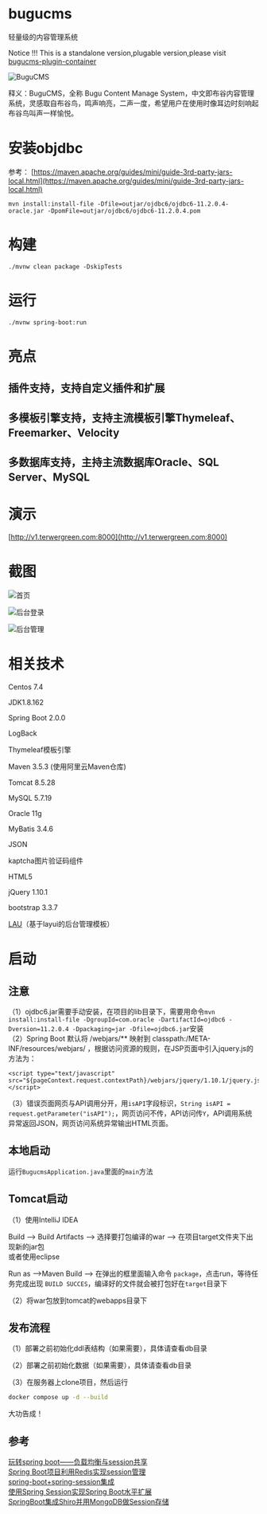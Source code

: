# bugucms
轻量级的内容管理系统

Notice !!!
This is a standalone version,plugable version,please visit  [bugucms-plugin-container](https://github.com/terwer/bugucms-plugin-container)

![BuguCMS](logo.jpg)

释义：BuguCMS，全称 Bugu Content Manage System，中文即布谷内容管理系统，灵感取自布谷鸟，鸣声响亮，二声一度，希望用户在使用时像耳边时刻响起布谷鸟叫声一样愉悦。

# 安装objdbc

参考：
[https://maven.apache.org/guides/mini/guide-3rd-party-jars-local.html](https://maven.apache.org/guides/mini/guide-3rd-party-jars-local.html)

```
mvn install:install-file -Dfile=outjar/ojdbc6/ojdbc6-11.2.0.4-oracle.jar -DpomFile=outjar/ojdbc6/ojdbc6-11.2.0.4.pom
```

# 构建

```
./mvnw clean package -DskipTests
```

# 运行
```
./mvnw spring-boot:run
```

# 亮点
## 插件支持，支持自定义插件和扩展
## 多模板引擎支持，支持主流模板引擎Thymeleaf、Freemarker、Velocity
## 多数据库支持，主持主流数据库Oracle、SQL Server、MySQL

# 演示

[http://v1.terwergreen.com:8000](http://v1.terwergreen.com:8000)

# 截图

![首页](screenshorts/home.png)

![后台登录](screenshorts/login.png)

![后台管理](screenshorts/admin.png)

# 相关技术
Centos 7.4

JDK1.8.162

Spring Boot 2.0.0

LogBack

Thymeleaf模板引擎

Maven 3.5.3 (使用阿里云Maven仓库)  

Tomcat 8.5.28

MySQL 5.7.19

Oracle 11g

MyBatis 3.4.6

JSON

kaptcha图片验证码组件

HTML5

jQuery 1.10.1

bootstrap 3.3.7

[LAU](https://github.com/carolkey/lying-admin/)（基于layui的后台管理模板）     

# 启动

## 注意
（1）ojdbc6.jar需要手动安装，在项目的lib目录下，需要用命令```mvn install:install-file -DgroupId=com.oracle -DartifactId=ojdbc6 -Dversion=11.2.0.4 -Dpackaging=jar -Dfile=ojdbc6.jar```安装        
（2）Spring Boot 默认将 /webjars/** 映射到 classpath:/META-INF/resources/webjars/ ，根据访问资源的规则，在JSP页面中引入jquery.js的方法为：
```
<script type="text/javascript" src="${pageContext.request.contextPath}/webjars/jquery/1.10.1/jquery.js"></script>
```
（3）错误页面网页与API调用分开，用``isAPI``字段标识，``String isAPI = request.getParameter("isAPI");``，网页访问不传，API访问传``Y``，API调用系统异常返回JSON，网页访问系统异常输出HTML页面。            

## 本地启动   
运行```BugucmsApplication.java```里面的```main```方法  

## Tomcat启动
（1）使用IntelliJ IDEA

Build --> Build Artifacts --> 选择要打包编译的war --> 在项目target文件夹下出现新的jar包   
或者使用eclipse

Run as -->Maven Build -->  在弹出的框里面输入命令 ``package``，点击run，等待任务完成出现 ``BUILD SUCCES``，编译好的文件就会被打包好在``target``目录下

（2）将war包放到tomcat的webapps目录下  

## 发布流程
（1）部署之前初始化ddl表结构（如果需要），具体请查看db目录

（2）部署之前初始化数据（如果需要），具体请查看db目录

（3）在服务器上clone项目，然后运行

```bash
docker compose up -d --build
```

大功告成！

## 参考

[玩转spring boot——负载均衡与session共享](http://www.cnblogs.com/GoodHelper/p/6263240.html)  
[ Spring Boot项目利用Redis实现session管理](https://blog.csdn.net/skyebefreeman/article/details/73076785)     
[spring-boot+spring-session集成](https://yq.aliyun.com/articles/182676)      
[使用Spring Session实现Spring Boot水平扩展](https://zhuanlan.zhihu.com/p/31673247)     
[SpringBoot集成Shiro并用MongoDB做Session存储](http://www.tianshangkun.com/2017/11/10/SpringBoot%E9%9B%86%E6%88%90Shiro%E5%B9%B6%E7%94%A8MongoDB%E5%81%9ASession%E5%AD%98%E5%82%A8/)       

